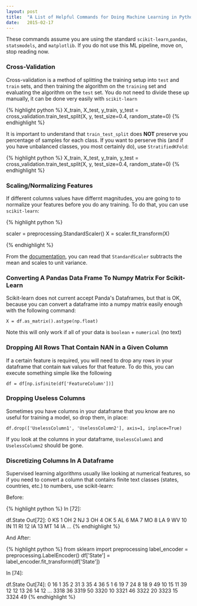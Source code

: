 ```yaml
---
layout: post
title:  "A List of Helpful Commands for Doing Machine Learning in Python"
date:   2015-02-17
---
```


These commands assume you are using the standard `scikit-learn`,`pandas`, `statsmodels`, and `matplotlib`. If you do not use this ML pipeline, move on, stop reading now.

### Cross-Validation

Cross-validation is a method of splitting the training setup into `test` and `train` sets, and then training the algorithm on the `training` set and evaluating the algorithm on the `test` set. You do not need to divide these up manually, it can be done very easily with `scikit-learn`

{% highlight python %}
X_train, X_test, y_train, y_test = cross_validation.train_test_split(X,
	     y,
	     test_size=0.4,
	     random_state=0)
{% endhighlight  %}

It is important to understand that `train_test_split` does **NOT** preserve you percentage of samples for each class. If you want to perserve this (and if you have unbalanced classes, you most certainly do), use `StratifiedKFold`:

{% highlight python %}
X_train, X_test, y_train, y_test = cross_validation.train_test_split(X,
	     y,
	     test_size=0.4,
	     random_state=0)
{% endhighlight  %}


### Scaling/Normalizing Features

If different columns values have differnt magnitudes, you are going to to normalize your features
before you do any training. To do that, you can use `scikit-learn`:

{% highlight python %}

scaler = preprocessing.StandardScaler()
X = scaler.fit_transform(X)

{% endhighlight  %}

From the [documentation](http://scikit-learn.org/stable/modules/generated/sklearn.preprocessing.StandardScaler.html), you 
can read that `StandardScaler` subtracts the mean and scales to unit variance.


### Converting A Pandas Data Frame To Numpy Matrix For Scikit-Learn

Scikit-learn does not current accept Panda's Dataframes, but that is OK, because you
can convert a dataframe into a numpy matrix easily enough with the following command:

```
X = df.as_matrix().astype(np.float)
```

Note this will only work if all of your data is `boolean` + `numerical` (no text)

### Dropping All Rows That Contain NAN in a Given Column

If a certain feature is required, you will need to drop any rows in your dataframe
that contain `NaN` values for that feature. To do this, you can execute something simple
like the following

```
df = df[np.isfinite(df['FeatureColumn'])]
```

### Dropping Useless Columns

Sometimes you have columns in your dataframe that you know are no useful for training a model, so drop them, in place:

```
df.drop(['UselessColumn1', 'UselessColumn2'], axis=1, inplace=True)
```

If you look at the columns in your dataframe, `UselessColumn1` and `UselessColumn2` should be gone.

### Discretizing Columns In A Dataframe

Supervised learning algorithms usually like looking at numerical features, so if you need to convert a column
that contains finite text classes (states, countries, etc.) to numbers, use scikit-learn:

Before:

{% highlight python %}
In [72]:

df.State
Out[72]:
0     KS
1     OH
2     NJ
3     OH
4     OK
5     AL
6     MA
7     MO
8     LA
9     WV
10    IN
11    RI
12    IA
13    MT
14    IA
...
{% endhighlight %}

And After:

{% highlight python %}
from sklearn import preprocessing
label_encoder = preprocessing.LabelEncoder()
df['State'] = label_encoder.fit_transform(df['State'])

In [74]:

df.State
Out[74]:
0     16
1     35
2     31
3     35
4     36
5      1
6     19
7     24
8     18
9     49
10    15
11    39
12    12
13    26
14    12
...
3318    36
3319    50
3320    10
3321    46
3322    20
3323    15
3324    49
{% endhighlight %}